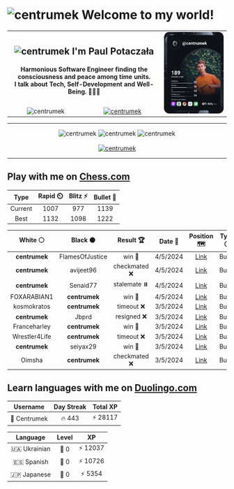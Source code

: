 <h1>
  <img
    src="https://emojis.slackmojis.com/emojis/images/1531849430/4246/blob-sunglasses.gif"
    width="30"
    alt="centrumek"
  />
  Welcome to my world!
</h1>

<table>
  <tbody>
    <tr>
      <td align="center" width="70%" colspan="2">
        <h2>
          <img
            src="https://raw.githubusercontent.com/MartinHeinz/MartinHeinz/master/wave.gif"
            width="30px"
            alt="centrumek"
          />
          I'm Paul Potaczała
        </h2>
        <h4>
          Harmonious Software Engineer finding the consciousness and peace among time units.
          <br/>
          I talk about Tech, Self-Development and Well-Being. 🌿🧘🚀
        </h4>
      </td>
      <td width="30%" rowspan="2">
        <a href="https://app.daily.dev/centrumek">
          <img
            src="./devcard.svg"
            alt="centrumek"
          />
        </a>
      </td>
    </tr>
    <tr align="center">
      <td>
        <img
          src="https://komarev.com/ghpvc/?username=centrumek&label=visitors&color=0e75b6&style=flat"
          alt="centrumek"
        >
      </td>
      <td>
        <a href="https://stackoverflow.com/users/14496012/centrumek">
          <img
            src="https://stackoverflow.com/users/flair/14496012.png?theme=dark"
            alt="centrumek"
          >
        </a>
      </td>
    </tr>
  </tbody>
</table>

---
<div align="center">
  <img 
    src="https://github-readme-stats.vercel.app/api?username=centrumek&show_icons=true&count_private=true&theme=dark&hide_border=true&hide=issues,contribs&bg_color=00000000"
    alt="centrumek"
  />
  <img
    src="https://github-readme-stats.vercel.app/api/top-langs/?username=centrumek&layout=compact&hide_border=true&theme=dark&bg_color=00000000&langs_count=6&exclude_repo=air-statistic-app"
    alt="centrumek"
  />
  <img 
    src="https://github-readme-streak-stats.herokuapp.com?user=centrumek&theme=dark&hide_border=true&background=FFFFFF00"
    alt="centrumek"
  />
  <br/>
  <br/>
  <a href="https://www.buymeacoffee.com/centrumek">
    <img
      src="https://cdn.buymeacoffee.com/buttons/v2/default-orange.png"
      height="50"
      width="210"
      alt="centrumek"
    />
  </a>
</div>

---

## Play with me on [Chess.com](https://www.chess.com/member/centrumek)

<div align="center">
<!--START_SECTION:chessStats-->
<!-- Automatically generated with https://github.com/Balastrong/chess-stats-action -->

| Type | Rapid ⏲️ | Blitz ⚡ | Bullet 🔫 |
|:---:|:---:|:---:|:---:|
| Current | 1007 | 977 | 1139 |
| Best | 1132 | 1098 | 1222 |

| White ⚪ | Black ⚫ | Result 🏆 | Date 📅 | Position 🗺️ | Type 🕕 |
|:---:|:---:|:---:|:---:|:---:|:---:|
| **centrumek** | FlamesOfJustice | win 🥇 | 4/5/2024 | <a href="http://www.ee.unb.ca/cgi-bin/tervo/fen.pl?select=2kr1bnr/ppQb1qpp/1B3p2/4p3/P2P4/3BPN2/5PPP/RN2K2R b KQ -">Link</a> | Bullet |
| **centrumek** | avijeet96 | checkmated ❌ | 4/5/2024 | <a href="http://www.ee.unb.ca/cgi-bin/tervo/fen.pl?select=4r1k1/1p2rp1p/p5p1/P1pPbP2/4P1P1/2p2Q2/2Pq2B1/1R1K1R2 w - -">Link</a> | Bullet |
| **centrumek** | Senaid77 | stalemate ⏸️ | 4/5/2024 | <a href="http://www.ee.unb.ca/cgi-bin/tervo/fen.pl?select=3k4/3P2R1/1pK5/pP5p/P6P/8/8/8 b - -">Link</a> | Bullet |
| FOXARABIAN1 | **centrumek** | win 🥇 | 4/5/2024 | <a href="http://www.ee.unb.ca/cgi-bin/tervo/fen.pl?select=6k1/5p2/8/8/6r1/2K2q2/8/8 w - -">Link</a> | Bullet |
| kosmokratos | **centrumek** | timeout ❌ | 3/5/2024 | <a href="http://www.ee.unb.ca/cgi-bin/tervo/fen.pl?select=1r6/R4kp1/2p1p2p/3pn3/1r3P2/1P4PB/1KP4P/8 b - -">Link</a> | Bullet |
| **centrumek** | Jbprd | resigned ❌ | 3/5/2024 | <a href="http://www.ee.unb.ca/cgi-bin/tervo/fen.pl?select=8/p7/8/p6p/2K5/P7/1q5k/8 w - -">Link</a> | Bullet |
| Franceharley | **centrumek** | win 🥇 | 3/5/2024 | <a href="http://www.ee.unb.ca/cgi-bin/tervo/fen.pl?select=3rr3/pp1k1p2/2p1b3/P2p2Q1/3N4/1B1P3P/1PP3PK/R4R2 w - -">Link</a> | Bullet |
| Wrestler4Life | **centrumek** | timeout ❌ | 3/5/2024 | <a href="http://www.ee.unb.ca/cgi-bin/tervo/fen.pl?select=3kR1q1/2N5/1p1P4/2p5/p4B2/5KP1/Pp5P/8 b - -">Link</a> | Bullet |
| **centrumek** | seiyax29 | win 🥇 | 3/5/2024 | <a href="http://www.ee.unb.ca/cgi-bin/tervo/fen.pl?select=2r5/6r1/p2R2p1/5pQk/P1B4P/1P3P2/8/1K6 b - -">Link</a> | Bullet |
| Oimsha | **centrumek** | checkmated ❌ | 3/5/2024 | <a href="http://www.ee.unb.ca/cgi-bin/tervo/fen.pl?select=7k/1R5Q/p1b3r1/5N1p/8/7p/P1P2PP1/6K1 b - -">Link</a> | Bullet |

<!--END_SECTION:chessStats-->
</div>

## Learn languages with me on [Duolingo.com](https://www.duolingo.com/profile/Centrumek)

<div align="center">
<!--START_SECTION:duolingoStats-->
<!-- Automatically generated with https://github.com/centrumek/duolingo-readme-stats-->

| Username | Day Streak | Total XP |
|:---:|:---:|:---:|
| 👤 Centrumek | 🔥 443 | ⚡ 28117 |

| Language | Level | XP |
|:---:|:---:|:---:|
| 🇺🇦 Ukrainian | 👑 0 | ⚡ 12037 |
| 🇪🇸 Spanish | 👑 0 | ⚡ 10726 |
| 🇯🇵 Japanese | 👑 0 | ⚡ 5354 |

<!--END_SECTION:duolingoStats-->
</div>
<!--
**centrumek/centrumek** is a ✨ _special_ ✨ repository because its `README.md` (this file) appears on your GitHub profile.

Here are some ideas to get you started:

- 🔭 I’m currently working on ...
- 🌱 I’m currently learning ...
- 👯 I’m looking to collaborate on ...
- 🤔 I’m looking for help with ...
- 💬 Ask me about ...
- 📫 How to reach me: ...
- 😄 Pronouns: ...
- ⚡ Fun fact: ...
-->
